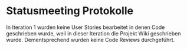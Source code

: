 # Statusmeeting Protokolle
In Iteration 1 wurden keine User Stories bearbeitet in denen Code geschrieben wurde, weil in dieser Iteration die Projekt Wiki geschrieben wurde. 
Dementsprechend wurden keine Code Reviews durchgeführt.